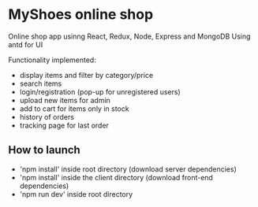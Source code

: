 # MyShoes online shop
Online shop app usinng React, Redux, Node, Express and MongoDB
Using antd for UI

Functionality implemented:
* display items and filter by category/price
* search items
* login/registration (pop-up for unregistered users)
* upload new items for admin
* add to cart for items only in stock
* history of orders
* tracking page for last order

## How to launch
* 'npm install' inside root directory (download server dependencies) 
* 'npm install' inside the client directory (download front-end dependencies)
* 'npm run dev' inside root directory
